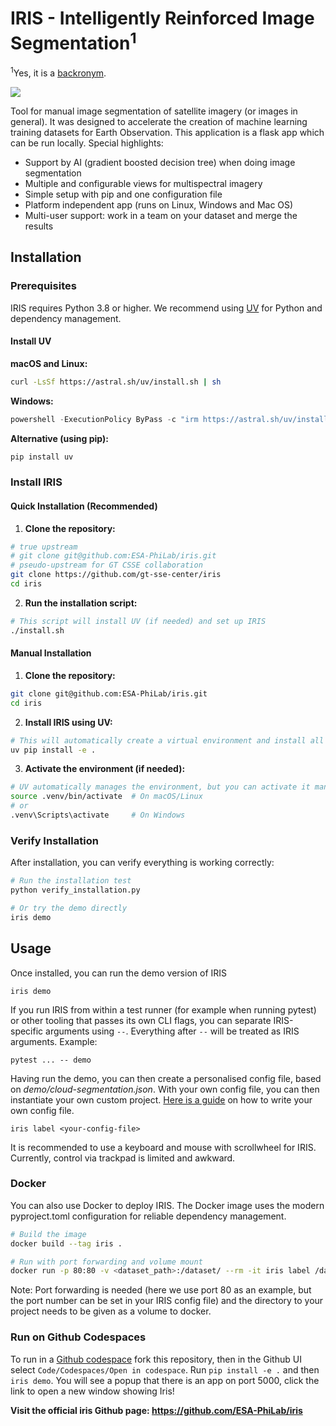 # IRIS - Intelligently Reinforced Image Segmentation<sup>1</sup>
<sup>1</sup>Yes, it is a <a href="https://en.wikipedia.org/wiki/Backronym">backronym</a>.

<img src="preview/segmentation.png" />

Tool for manual image segmentation of satellite imagery (or images in general). It was designed to accelerate the creation of machine learning training datasets for Earth Observation. This application is a flask app which can be run locally. Special highlights:
* Support by AI (gradient boosted decision tree) when doing image segmentation
* Multiple and configurable views for multispectral imagery
* Simple setup with pip and one configuration file
* Platform independent app (runs on Linux, Windows and Mac OS)
* Multi-user support: work in a team on your dataset and merge the results

## Installation

### Prerequisites

IRIS requires Python 3.8 or higher. We recommend using [UV](https://docs.astral.sh/uv/) for Python and dependency management.

#### Install UV

**macOS and Linux:**
```bash
curl -LsSf https://astral.sh/uv/install.sh | sh
```

**Windows:**
```powershell
powershell -ExecutionPolicy ByPass -c "irm https://astral.sh/uv/install.ps1 | iex"
```

**Alternative (using pip):**
```bash
pip install uv
```

### Install IRIS

#### Quick Installation (Recommended)

1. **Clone the repository:**
```bash
# true upstream
# git clone git@github.com:ESA-PhiLab/iris.git
# pseudo-upstream for GT CSSE collaboration
git clone https://github.com/gt-sse-center/iris
cd iris
```

2. **Run the installation script:**
```bash
# This script will install UV (if needed) and set up IRIS
./install.sh
```

#### Manual Installation

1. **Clone the repository:**
```bash
git clone git@github.com:ESA-PhiLab/iris.git
cd iris
```

2. **Install IRIS using UV:**
```bash
# This will automatically create a virtual environment and install all dependencies
uv pip install -e .
```

3. **Activate the environment (if needed):**
```bash
# UV automatically manages the environment, but you can activate it manually if needed
source .venv/bin/activate  # On macOS/Linux
# or
.venv\Scripts\activate     # On Windows
```

### Verify Installation

After installation, you can verify everything is working correctly:

```bash
# Run the installation test
python verify_installation.py

# Or try the demo directly
iris demo
```


## Usage

Once installed, you can run the demo version of IRIS

```
iris demo
```

If you run IRIS from within a test runner (for example when running pytest) or other tooling that passes its own CLI flags, you can separate IRIS-specific arguments using `--`. Everything after `--` will be treated as IRIS arguments. Example:

```
pytest ... -- demo
```

Having run the demo, you can then create a personalised config file, based on _demo/cloud-segmentation.json_. With your own config file, you can then instantiate your own custom project. <a href="https://github.com/ESA-PhiLab/iris/blob/master/docs/config.md">Here is a guide</a> on how to write your own config file.

```
iris label <your-config-file>
```

It is recommended to use a keyboard and mouse with scrollwheel for IRIS. Currently, control via trackpad is limited and awkward.

### Docker

You can also use Docker to deploy IRIS. The Docker image uses the modern pyproject.toml configuration for reliable dependency management.

```bash
# Build the image
docker build --tag iris .

# Run with port forwarding and volume mount
docker run -p 80:80 -v <dataset_path>:/dataset/ --rm -it iris label /dataset/cloud-segmentation.json
```

Note: Port forwarding is needed (here we use port 80 as an example, but the port number can be set in your IRIS config file) and the directory to your project needs to be given as a volume to docker.

### Run on Github Codespaces
To run in a [Github codespace](https://docs.github.com/en/codespaces/overview) fork this repository, then in the Github UI select `Code/Codespaces/Open in codespace`. Run `pip install -e .` and then `iris demo`. You will see a popup that there is an app on port 5000, click the link to open a new window showing Iris!


**Visit the official iris Github page:  https://github.com/ESA-PhiLab/iris**
